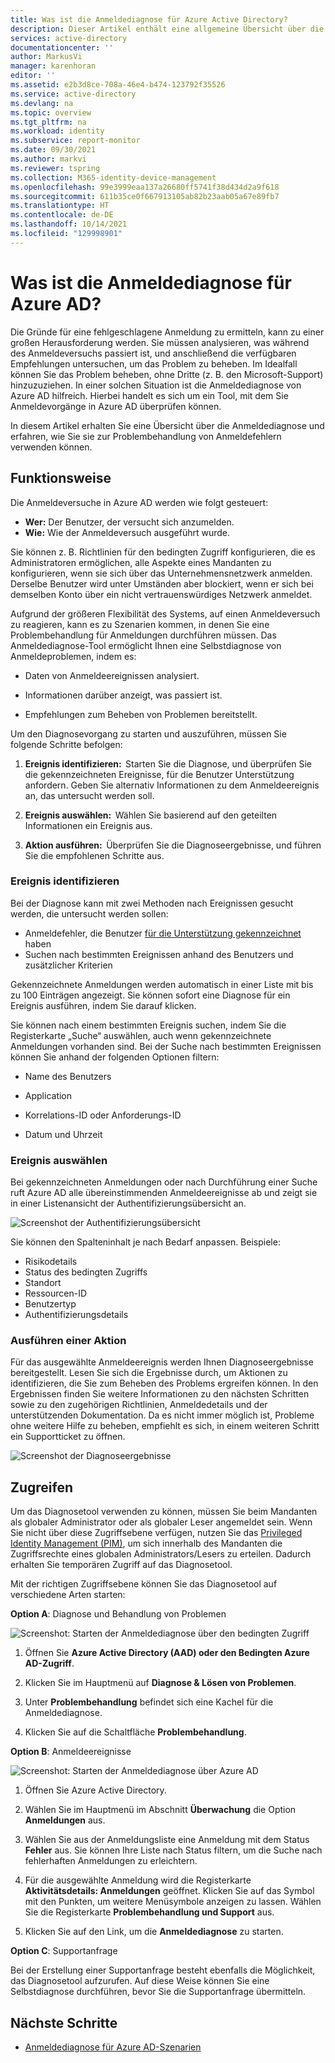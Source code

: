```yaml
---
title: Was ist die Anmeldediagnose für Azure Active Directory?
description: Dieser Artikel enthält eine allgemeine Übersicht über die Anmeldediagnose für Azure Active Directory.
services: active-directory
documentationcenter: ''
author: MarkusVi
manager: karenhoran
editor: ''
ms.assetid: e2b3d8ce-708a-46e4-b474-123792f35526
ms.service: active-directory
ms.devlang: na
ms.topic: overview
ms.tgt_pltfrm: na
ms.workload: identity
ms.subservice: report-monitor
ms.date: 09/30/2021
ms.author: markvi
ms.reviewer: tspring
ms.collection: M365-identity-device-management
ms.openlocfilehash: 99e3999eaa137a26680ff5741f38d434d2a9f618
ms.sourcegitcommit: 611b35ce0f667913105ab82b23aab05a67e89fb7
ms.translationtype: HT
ms.contentlocale: de-DE
ms.lasthandoff: 10/14/2021
ms.locfileid: "129998901"
---
```

# <a name="what-is-the-sign-in-diagnostic-in-azure-ad"></a>Was ist die Anmeldediagnose für Azure AD?

Die Gründe für eine fehlgeschlagene Anmeldung zu ermitteln, kann zu einer großen Herausforderung werden. Sie müssen analysieren, was während des Anmeldeversuchs passiert ist, und anschließend die verfügbaren Empfehlungen untersuchen, um das Problem zu beheben. Im Idealfall können Sie das Problem beheben, ohne Dritte (z. B. den Microsoft-Support) hinzuzuziehen. In einer solchen Situation ist die Anmeldediagnose von Azure AD hilfreich. Hierbei handelt es sich um ein Tool, mit dem Sie Anmeldevorgänge in Azure AD überprüfen können. 

In diesem Artikel erhalten Sie eine Übersicht über die Anmeldediagnose und erfahren, wie Sie sie zur Problembehandlung von Anmeldefehlern verwenden können. 


## <a name="how-it-works"></a>Funktionsweise  

Die Anmeldeversuche in Azure AD werden wie folgt gesteuert:

- **Wer:** Der Benutzer, der versucht sich anzumelden.
- **Wie:** Wie der Anmeldeversuch ausgeführt wurde.

Sie können z. B. Richtlinien für den bedingten Zugriff konfigurieren, die es Administratoren ermöglichen, alle Aspekte eines Mandanten zu konfigurieren, wenn sie sich über das Unternehmensnetzwerk anmelden. Derselbe Benutzer wird unter Umständen aber blockiert, wenn er sich bei demselben Konto über ein nicht vertrauenswürdiges Netzwerk anmeldet. 

Aufgrund der größeren Flexibilität des Systems, auf einen Anmeldeversuch zu reagieren, kann es zu Szenarien kommen, in denen Sie eine Problembehandlung für Anmeldungen durchführen müssen. Das Anmeldediagnose-Tool ermöglicht Ihnen eine Selbstdiagnose von Anmeldeproblemen, indem es:  

- Daten von Anmeldeereignissen analysiert.  

- Informationen darüber anzeigt, was passiert ist.  

- Empfehlungen zum Beheben von Problemen bereitstellt.  

Um den Diagnosevorgang zu starten und auszuführen, müssen Sie folgende Schritte befolgen:   

1. **Ereignis identifizieren:**  Starten Sie die Diagnose, und überprüfen Sie die gekennzeichneten Ereignisse, für die Benutzer Unterstützung anfordern. Geben Sie alternativ Informationen zu dem Anmeldeereignis an, das untersucht werden soll. 

2. **Ereignis auswählen:**  Wählen Sie basierend auf den geteilten Informationen ein Ereignis aus. 

3. **Aktion ausführen:**  Überprüfen Sie die Diagnoseergebnisse, und führen Sie die empfohlenen Schritte aus. 



### <a name="identify-event"></a>Ereignis identifizieren 

Bei der Diagnose kann mit zwei Methoden nach Ereignissen gesucht werden, die untersucht werden sollen:  

- Anmeldefehler, die Benutzer [für die Unterstützung gekennzeichnet](overview-flagged-sign-ins.md) haben 
- Suchen nach bestimmten Ereignissen anhand des Benutzers und zusätzlicher Kriterien 

Gekennzeichnete Anmeldungen werden automatisch in einer Liste mit bis zu 100 Einträgen angezeigt. Sie können sofort eine Diagnose für ein Ereignis ausführen, indem Sie darauf klicken.  

Sie können nach einem bestimmten Ereignis suchen, indem Sie die Registerkarte „Suche“ auswählen, auch wenn gekennzeichnete Anmeldungen vorhanden sind. Bei der Suche nach bestimmten Ereignissen können Sie anhand der folgenden Optionen filtern: 

- Name des Benutzers 

- Application 

- Korrelations-ID oder Anforderungs-ID 

- Datum und Uhrzeit 



### <a name="select-event"></a>Ereignis auswählen  

Bei gekennzeichneten Anmeldungen oder nach Durchführung einer Suche ruft Azure AD alle übereinstimmenden Anmeldeereignisse ab und zeigt sie in einer Listenansicht der Authentifizierungsübersicht an. 


![Screenshot der Authentifizierungsübersicht](./media/overview-sign-in-diagnostics/review-sign-ins.png)

Sie können den Spalteninhalt je nach Bedarf anpassen. Beispiele:

- Risikodetails
- Status des bedingten Zugriffs
- Standort
- Ressourcen-ID
- Benutzertyp
- Authentifizierungsdetails

### <a name="take-action"></a>Ausführen einer Aktion

Für das ausgewählte Anmeldeereignis werden Ihnen Diagnoseergebnisse bereitgestellt. Lesen Sie sich die Ergebnisse durch, um Aktionen zu identifizieren, die Sie zum Beheben des Problems ergreifen können. In den Ergebnissen finden Sie weitere Informationen zu den nächsten Schritten sowie zu den zugehörigen Richtlinien, Anmeldedetails und der unterstützenden Dokumentation. Da es nicht immer möglich ist, Probleme ohne weitere Hilfe zu beheben, empfiehlt es sich, in einem weiteren Schritt ein Supportticket zu öffnen. 


![Screenshot der Diagnoseergebnisse](./media/overview-sign-in-diagnostics/diagnostic-results.png)



## <a name="how-to-access-it"></a>Zugreifen

Um das Diagnosetool verwenden zu können, müssen Sie beim Mandanten als globaler Administrator oder als globaler Leser angemeldet sein. Wenn Sie nicht über diese Zugriffsebene verfügen, nutzen Sie das [Privileged Identity Management (PIM)](../privileged-identity-management/pim-resource-roles-activate-your-roles.md), um sich innerhalb des Mandanten die Zugriffsrechte eines globalen Administrators/Lesers zu erteilen. Dadurch erhalten Sie temporären Zugriff auf das Diagnosetool.  

Mit der richtigen Zugriffsebene können Sie das Diagnosetool auf verschiedene Arten starten: 

**Option A**: Diagnose und Behandlung von Problemen 

![Screenshot: Starten der Anmeldediagnose über den bedingten Zugriff](./media/overview-sign-in-diagnostics/troubleshoot-link.png)


1. Öffnen Sie **Azure Active Directory (AAD) oder den Bedingten Azure AD-Zugriff**. 

2. Klicken Sie im Hauptmenü auf **Diagnose & Lösen von Problemen**.  

3. Unter **Problembehandlung** befindet sich eine Kachel für die Anmeldediagnose. 

4. Klicken Sie auf die Schaltfläche **Problembehandlung**.  

 

 

**Option B**: Anmeldeereignisse 

![Screenshot: Starten der Anmeldediagnose über Azure AD](./media/overview-sign-in-diagnostics/sign-in-logs-link.png)




1. Öffnen Sie Azure Active Directory. 

2. Wählen Sie im Hauptmenü im Abschnitt **Überwachung** die Option **Anmeldungen** aus. 

3. Wählen Sie aus der Anmeldungsliste eine Anmeldung mit dem Status **Fehler** aus. Sie können Ihre Liste nach Status filtern, um die Suche nach fehlerhaften Anmeldungen zu erleichtern. 

4. Für die ausgewählte Anmeldung wird die Registerkarte **Aktivitätsdetails: Anmeldungen** geöffnet. Klicken Sie auf das Symbol mit den Punkten, um weitere Menüsymbole anzeigen zu lassen. Wählen Sie die Registerkarte **Problembehandlung und Support** aus. 

5. Klicken Sie auf den Link, um die **Anmeldediagnose** zu starten. 

 

**Option C**: Supportanfrage 

Bei der Erstellung einer Supportanfrage besteht ebenfalls die Möglichkeit, das Diagnosetool aufzurufen. Auf diese Weise können Sie eine Selbstdiagnose durchführen, bevor Sie die Supportanfrage übermitteln. 



## <a name="next-steps"></a>Nächste Schritte

- [Anmeldediagnose für Azure AD-Szenarien](concept-sign-in-diagnostics-scenarios.md)
